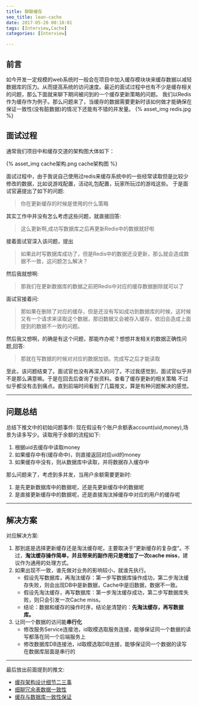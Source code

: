 ```yaml
---
title: 聊聊缓存
seo_title: lean-cache
date: 2017-05-20 00:10:01
tags: [Interview,Cache]
categories: [Interview]

---
```


## 前言
如今开发一定规模的web系统时一般会在项目中加入缓存模块块来缓存数据以减轻数据库的压力。从而提高系统的访问速度。最近的面试过程中也有不少是缓存相关的问题，那么下面就来聊下期间被问到的一个缓存更新策略的问题。
我们以Redis作为缓存作为例子。那么问题来了，当缓存的数据需要更新时该如何做才能确保在保证一致性(没有脏数据)的情况下还能有不错的并发量。
{% asset_img redis.jpg %}

<!-- more -->

## 面试过程
通常我们项目中和缓存交道的架构图大体如下：

{% asset_img cache架构.png cache架构图 %}

面试过程中，由于我说自己使用过redis来缓存系统中的一些经常读取但是比较少修改的数据，比如说游戏配置，活动礼包配置，玩家所玩过的游戏这些。
于是面试官遍提出了如下的问题:
> 你在更新缓存的时候是使用的什么策略

其实工作中并没有怎么考虑这些问题，就直接回答:
> 这么更新啊,成功写数据库之后再更新Redis中的数据就好啦

接着面试官深入该问题，提出
> 如果此时写数据库成功了，但是Redis中的数据还没更新，那么就会造成数据不一致，这问题怎么解决？

然后我就想啊:
> 那我们在更新数据库的数据之前把Redis中对应的缓存数据删除就可以了

面试官接着问:
> 那如果在删除了对应的缓存，但是还没有写如成功到数据库的时候，这时候又有一个请求来读取这个数据，那旧数据又会被存入缓存，依旧会造成上面提到的数据不一致的问题。

然后我又想啊，的确是有这个问题，那能咋办呢？想想并发相关的数据正确性问题,回答:
> 那就在写数据的时候对对应的数据加锁。完成写之后才能读取

至此，该问题结束了。面试官也没有再深入的问了。不过我感觉到，面试官似乎并不是那么满意嘛。于是在回去后查询了些资料。查看了缓存更新的相关策略
不过似乎都没有击到痛点。直到前端时间看到了几篇推文，算是有种问题解决的感觉。

---
## 问题总结

总结下推文中的初始问题事件:
现在假设有个账户余额表account(uid,money),场景为读多写少。读取用于余额的流程如下:
1. 根据uid去缓存中读取money
2. 如果缓存中有(缓存命中)，则直接返回对应uid的money
3. 如果缓存中没有，则从数据库中读取，并将数据存入缓存中

那么问题来了，考虑到多并发，当用户余额需要更新时:
1. 是先更新数据库中的数据呢，还是先更新缓存中的数据呢
2. 是直接更新缓存中的数据呢，还是直接淘汰掉缓存中对应的用户的缓存呢

---
## 解决方案

对应解决方案:
1. 那到底是选择更新缓存还是淘汰缓存呢，主要取决于“更新缓存的复杂度”。不过，**淘汰缓存操作简单，并且带来的副作用只是增加了一次cache miss**，建议作为通用的处理方式。
2. 如果出现不一致，谁先做对业务的影响较小，就谁先执行。
   - 假设先写数据库，再淘汰缓存：第一步写数据库操作成功，第二步淘汰缓存失败，则会出现DB中是新数据，Cache中是旧数据，数据不一致。
   - 假设先淘汰缓存，再写数据库：第一步淘汰缓存成功，第二步写数据库失败，则只会引发一次Cache miss。
   - 结论：数据和缓存的操作时序，结论是清楚的：**先淘汰缓存，再写数据库。**
3. 让同一个数据的访问能**串行化**
   - 修改服务Service连接池，id取模选取服务连接，能够保证同一个数据的读写都落在同一个后端服务上
   - 修改数据库DB连接池，id取模选取DB连接，能够保证同一个数据的读写在数据库层面是串行的

----

最后放出前面提到的推文:
- [缓存架构设计细节二三事](https://mp.weixin.qq.com/s?__biz=MjM5ODYxMDA5OQ==&mid=404087915&idx=1&sn=075664193f334874a3fc87fd4f712ebc&scene=21#wechat_redirect)
- [细聊冗余表数据一致性](https://mp.weixin.qq.com/s?__biz=MjM5ODYxMDA5OQ==&mid=403963671&idx=1&sn=51a2d2fd70212451cd5f22bbe2c6f8d6&scene=21#wechat_redirect)
- [缓存与数据库一致性保证](https://mp.weixin.qq.com/s?__biz=MjM5ODYxMDA5OQ==&mid=404202261&idx=1&sn=1b8254ba5013952923bdc21e0579108e&scene=21#wechat_redirect)

